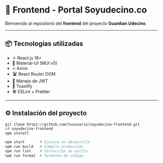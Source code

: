 # 🚀 Frontend - Portal Soyudecino.co

Bienvenido al repositorio del **frontend** del proyecto **Guardian Udecino**.

---

## 📦 Tecnologías utilizadas

- ⚛️ React.js 18+
- 🎨 Material-UI (MUI v5)
- 🔥 Axios
- 🛣️ React Router DOM
- 🔐 Manejo de JWT
- 💬 Toastify
- 🛠️ ESLint + Prettier

---

## ⚙️ Instalación del proyecto

```bash
git clone https://github.com/tuusuario/soyudecino-frontend.git
cd soyudecino-frontend
npm install

npm start       # Ejecuta en desarrollo
npm run build   # Compila producción
npm run lint    # Corrección de estilo
npm run format  # Formateo de código
